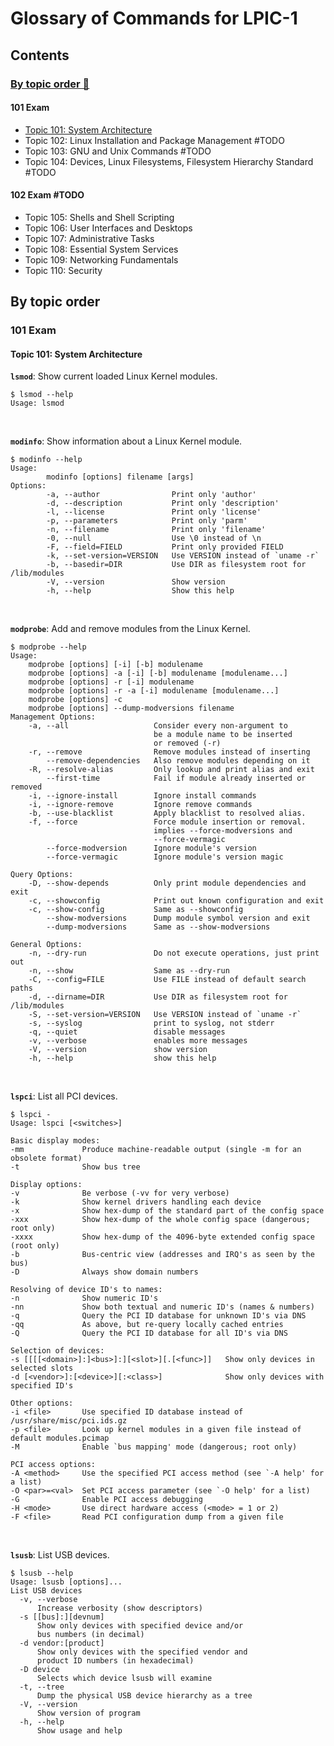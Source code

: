 # Glossary of Commands for LPIC-1

## Contents

### [By topic order 📑](#by-topic-order)

#### 101 Exam
  - [Topic 101: System Architecture](#topic-101-system-architecture)
  - Topic 102: Linux Installation and Package Management #TODO
  - Topic 103: GNU and Unix Commands #TODO
  - Topic 104: Devices, Linux Filesystems, Filesystem Hierarchy Standard #TODO

#### 102 Exam #TODO
  - Topic 105: Shells and Shell Scripting
  - Topic 106: User Interfaces and Desktops
  - Topic 107: Administrative Tasks
  - Topic 108: Essential System Services
  - Topic 109: Networking Fundamentals
  - Topic 110: Security

## By topic order

### 101 Exam

#### Topic 101: System Architecture

**`lsmod`**: Show current loaded Linux Kernel modules.
```shell-session
$ lsmod --help
Usage: lsmod
```
<br/>

**`modinfo`**: Show information about a Linux Kernel module.
```shell-session
$ modinfo --help
Usage:
        modinfo [options] filename [args]
Options:
        -a, --author                Print only 'author'
        -d, --description           Print only 'description'
        -l, --license               Print only 'license'
        -p, --parameters            Print only 'parm'
        -n, --filename              Print only 'filename'
        -0, --null                  Use \0 instead of \n
        -F, --field=FIELD           Print only provided FIELD
        -k, --set-version=VERSION   Use VERSION instead of `uname -r`
        -b, --basedir=DIR           Use DIR as filesystem root for /lib/modules
        -V, --version               Show version
        -h, --help                  Show this help
```
<br/>

**`modprobe`**: Add and remove modules from the Linux Kernel.
```shell-session
$ modprobe --help
Usage:
	modprobe [options] [-i] [-b] modulename
	modprobe [options] -a [-i] [-b] modulename [modulename...]
	modprobe [options] -r [-i] modulename
	modprobe [options] -r -a [-i] modulename [modulename...]
	modprobe [options] -c
	modprobe [options] --dump-modversions filename
Management Options:
	-a, --all                   Consider every non-argument to
	                            be a module name to be inserted
	                            or removed (-r)
	-r, --remove                Remove modules instead of inserting
	    --remove-dependencies   Also remove modules depending on it
	-R, --resolve-alias         Only lookup and print alias and exit
	    --first-time            Fail if module already inserted or removed
	-i, --ignore-install        Ignore install commands
	-i, --ignore-remove         Ignore remove commands
	-b, --use-blacklist         Apply blacklist to resolved alias.
	-f, --force                 Force module insertion or removal.
	                            implies --force-modversions and
	                            --force-vermagic
	    --force-modversion      Ignore module's version
	    --force-vermagic        Ignore module's version magic

Query Options:
	-D, --show-depends          Only print module dependencies and exit
	-c, --showconfig            Print out known configuration and exit
	-c, --show-config           Same as --showconfig
	    --show-modversions      Dump module symbol version and exit
	    --dump-modversions      Same as --show-modversions

General Options:
	-n, --dry-run               Do not execute operations, just print out
	-n, --show                  Same as --dry-run
	-C, --config=FILE           Use FILE instead of default search paths
	-d, --dirname=DIR           Use DIR as filesystem root for /lib/modules
	-S, --set-version=VERSION   Use VERSION instead of `uname -r`
	-s, --syslog                print to syslog, not stderr
	-q, --quiet                 disable messages
	-v, --verbose               enables more messages
	-V, --version               show version
	-h, --help                  show this help
```
<br/>

**`lspci`**: List all PCI devices.
```shell-session
$ lspci -
Usage: lspci [<switches>]

Basic display modes:
-mm             Produce machine-readable output (single -m for an obsolete format)
-t              Show bus tree

Display options:
-v              Be verbose (-vv for very verbose)
-k              Show kernel drivers handling each device
-x              Show hex-dump of the standard part of the config space
-xxx            Show hex-dump of the whole config space (dangerous; root only)
-xxxx           Show hex-dump of the 4096-byte extended config space (root only)
-b              Bus-centric view (addresses and IRQ's as seen by the bus)
-D              Always show domain numbers

Resolving of device ID's to names:
-n              Show numeric ID's
-nn             Show both textual and numeric ID's (names & numbers)
-q              Query the PCI ID database for unknown ID's via DNS
-qq             As above, but re-query locally cached entries
-Q              Query the PCI ID database for all ID's via DNS

Selection of devices:
-s [[[[<domain>]:]<bus>]:][<slot>][.[<func>]]   Show only devices in selected slots
-d [<vendor>]:[<device>][:<class>]              Show only devices with specified ID's

Other options:
-i <file>       Use specified ID database instead of /usr/share/misc/pci.ids.gz
-p <file>       Look up kernel modules in a given file instead of default modules.pcimap
-M              Enable `bus mapping' mode (dangerous; root only)

PCI access options:
-A <method>     Use the specified PCI access method (see `-A help' for a list)
-O <par>=<val>  Set PCI access parameter (see `-O help' for a list)
-G              Enable PCI access debugging
-H <mode>       Use direct hardware access (<mode> = 1 or 2)
-F <file>       Read PCI configuration dump from a given file
```
<br/>

**`lsusb`**: List USB devices.
```shell-session
$ lsusb --help
Usage: lsusb [options]...
List USB devices
  -v, --verbose
      Increase verbosity (show descriptors)
  -s [[bus]:][devnum]
      Show only devices with specified device and/or
      bus numbers (in decimal)
  -d vendor:[product]
      Show only devices with the specified vendor and
      product ID numbers (in hexadecimal)
  -D device
      Selects which device lsusb will examine
  -t, --tree
      Dump the physical USB device hierarchy as a tree
  -V, --version
      Show version of program
  -h, --help
      Show usage and help
```
<br/>
